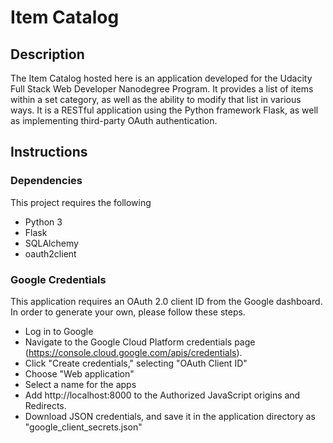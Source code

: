 # Item Catalog

## Description

The Item Catalog hosted here is an application developed for the Udacity Full Stack Web Developer Nanodegree Program.
It provides a list of items within a set category, as well as the ability to modify that list in various ways.
It is a RESTful application using the Python framework Flask, as well as implementing third-party OAuth authentication.

## Instructions

### Dependencies

This project requires the following
* Python 3
* Flask
* SQLAlchemy
* oauth2client

### Google Credentials

This application requires an OAuth 2.0 client ID from the Google dashboard. In order to generate your own, please follow these steps.
* Log in to Google
* Navigate to the Google Cloud Platform credentials page (https://console.cloud.google.com/apis/credentials).
* Click "Create credentials," selecting "OAuth Client ID"
* Choose "Web application"
* Select a name for the apps
* Add http://localhost:8000 to the Authorized JavaScript origins and Redirects.
* Download JSON credentials, and save it in the application directory as "google_client_secrets.json"
